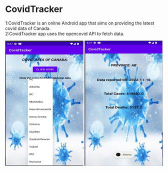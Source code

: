 # CovidTracker
1:CovidTracker is an online Android app that aims on providing the latest covid data of Canada.        
2:CovidTracker app uses the opencovid API to fetch data.
<p float="left">
  <img src="app/src/main/res/drawable/A1FDC6E8-B50E-4D2F-962E-22BC43818ACC.jpeg" width="250" height="400"/>
  <img src="app/src/main/res/drawable/AA823411-B271-4A6D-BE3F-4E9ED98DA51E.jpeg" width="250" height="400"/> 
</p>
